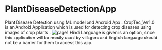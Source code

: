 # PlantDiseaseDetectionApp
Plant Disease Detection using ML model and Android App .
CropTec_Ver1.0 is an Android Application which is used for detecting crop diseases using images of crop plants .
![page1](https://user-images.githubusercontent.com/24618926/50169602-e7384f80-0313-11e9-9531-9034161fbf2d.jpg)
Hindi Language is given is an option, since this application will be mostly used by villagers and English language should not be a barrier for them to access this app.
